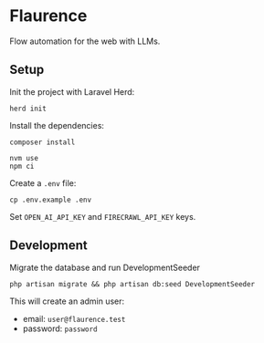 # Flaurence

Flow automation for the web with LLMs.

## Setup

Init the project with Laravel Herd:
```shell
herd init
```

Install the dependencies:
```shell
composer install
```
```shell
nvm use
npm ci
```

Create a `.env` file:
```shell
cp .env.example .env
```

Set `OPEN_AI_API_KEY` and `FIRECRAWL_API_KEY` keys.

## Development
Migrate the database and run DevelopmentSeeder
```shell
php artisan migrate && php artisan db:seed DevelopmentSeeder
```

This will create an admin user:
- email: `user@flaurence.test`
- password: `password`

